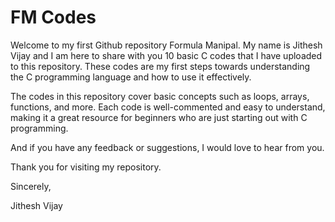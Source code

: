 # FM Codes
Welcome to my first Github repository Formula Manipal. My name is Jithesh Vijay and I am here to share with you 10 basic C codes that I have uploaded to this repository. These codes are my first steps towards understanding the C programming language and how to use it effectively.

The codes in this repository cover basic concepts such as loops, arrays, functions, and more. Each code is well-commented and easy to understand, making it a great resource for beginners who are just starting out with C programming.

And if you have any feedback or suggestions, I would love to hear from you.

Thank you for visiting my repository.


Sincerely,


Jithesh Vijay
